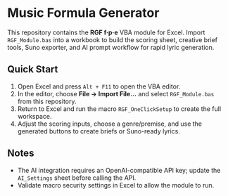 # Music Formula Generator

This repository contains the **RGF f·p·e** VBA module for Excel. Import `RGF_Module.bas` into a workbook to build the scoring sheet, creative brief tools, Suno exporter, and AI prompt workflow for rapid lyric generation.

## Quick Start
1. Open Excel and press `Alt + F11` to open the VBA editor.
2. In the editor, choose **File → Import File…** and select `RGF_Module.bas` from this repository.
3. Return to Excel and run the macro `RGF_OneClickSetup` to create the full workspace.
4. Adjust the scoring inputs, choose a genre/premise, and use the generated buttons to create briefs or Suno-ready lyrics.

## Notes
- The AI integration requires an OpenAI-compatible API key; update the `AI_Settings` sheet before calling the API.
- Validate macro security settings in Excel to allow the module to run.
